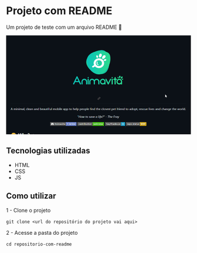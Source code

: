 # Projeto com README
Um projeto de teste com um arquivo README 🚀

<img src="./tela.gif" alt="gif da tela inicial do projeto xyz">

## Tecnologias utilizadas
- HTML
- CSS
- JS

## Como utilizar

1 - Clone o projeto
```
git clone <url do repositório do projeto vai aqui>
```

2 - Acesse a pasta do projeto
```
cd repositorio-com-readme
```
